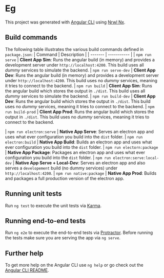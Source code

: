 # Eg

This project was generated with [Angular CLI](https://github.com/angular/angular-cli) using [Nrwl Nx](https://nrwl.io/nx).

## Build commands
The following table illustrates the various build commands defined in `package.json`:
| Command | Description |
| ------- | ----------- |
| `npm run serve` | **Client App Sim**: Runs the angular build (in memory) and provides a development server under `http://localhost:4200`. This build uses all *dummy* services to simulate the backend.
| `npm run serve-dev` | **Client App Dev**: Runs the angular build (in memory) and provides a development server under `http://localhost:4200`. This build uses no *dummy* services, meaning it tries to connect to the backend.
| `npm run build` | **Client App Sim**:  Runs the angular build which stores the output in `./dist`. This build uses all *dummy* services to simulate the backend.
| `npm run build-dev` | **Client App Dev**:  Runs the angular build which stores the output in `./dist`. This build uses no *dummy* services, meaning it tries to connect to the backend.
| `npm run build-prod` | **Client App Prod**: Runs the angular build which stores the output in `./dist`. This build uses no *dummy* services, meaning it tries to connect to the backend.

| `npm run electron:serve` | **Native App Serve**: Serves an electron app and uses what ever configuration you build into the `dist` folder.
| `npm run electron:build` | **Native App Build**: Builds an electron app and uses what ever configuration you build into the `dist` folder.
| `npm run electorn:package` | **Native App Package**: Packages an electron app and uses what ever configuration you build into the `dist` folder.
| `npm run electron:serve:local-dev` | **Native App Serve + Local-Dev**: Serves an electron app and also serves a `developement` build (no dummy services) under `http://localhost:4200`.
| `npm run native:package` | **Native App Prod**: Builds and packages a full production version of the electron app.

## Running unit tests

Run `ng test` to execute the unit tests via [Karma](https://karma-runner.github.io).

## Running end-to-end tests

Run `ng e2e` to execute the end-to-end tests via [Protractor](http://www.protractortest.org/).
Before running the tests make sure you are serving the app via `ng serve`.

## Further help

To get more help on the Angular CLI use `ng help` or go check out the [Angular CLI README](https://github.com/angular/angular-cli/blob/master/README.md).
